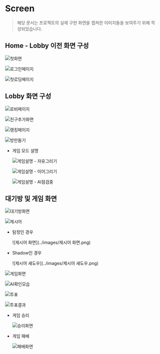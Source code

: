 # Screen

> 해당 문서는 프로젝트의 실제 구현 화면을 캡쳐한 이미지들을 보여주기 위해 작성되었습니다.



## Home - Lobby 이전 화면 구성

![첫화면](../images/첫화면.png)

![로그인페이지](../images/로그인페이지.png)

![첫로딩페이지](../images/첫로딩페이지.PNG)



## Lobby 화면 구성

![로비페이지](../images/로비페이지.png)

![친구추가화면](../images/친구추가화면.png)

![랭킹페이지](../images/랭킹페이지.png)

![방만들기](../images/방만들기.png)

- 게임 모드 설명

  ![게임설명 - 자유그리기](../images/게임설명-모드1.png)

  ![게임설명 - 이어그리기](../images/게임설명-모드2.png)

  ![게임설명 - AI점검중](../images/게임설명-모드3.png)



## 대기방 및 게임 화면

![대기방화면](../images/대기방화면.png)

![제시어](../images/제시어.png)

- 탐정인 경우

  ![제시어 화면](../images/제시어 화면.png)

- Shadow인 경우

  ![제시어 섀도우](../images/제시어 섀도우.png)

![게임화면](../images/게임화면.png)

![AI확인모습](../images/AI확인모습.png)

![투표](../images/투표화면.png)

![투표결과](../images/투표결과.png)

- 게임 승리

  ![승리화면](../images/승리화면.png)

- 게임 패배

  ![패배화면](../images/패배화면.png)
